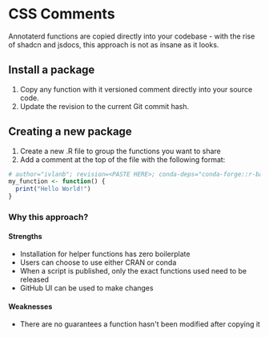 # CSS Comments
Annotaterd functions are copied directly into your codebase - with the rise of shadcn and jsdocs, this approach is not as insane as it looks.

## Install a package
1. Copy any function with it versioned comment directly into your source code.
2. Update the revision to the current Git commit hash.

## Creating a new package
1. Create a new .R file to group the functions you want to share
2. Add a comment at the top of the file with the following format:
```R
# author="ivlanb"; revision=<PASTE HERE>; conda-deps="conda-forge::r-base=4.1.2 conda-forge::r-ggplot2=3.3.5"; cran-deps="ggplot2=3.3.5"
my_function <- function() {
  print("Hello World!")
}
```

### Why this approach?
#### Strengths
- Installation for helper functions has zero boilerplate
- Users can choose to use either CRAN or conda
- When a script is published, only the exact functions used need to be released
- GitHub UI can be used to make changes
#### Weaknesses
- There are no guarantees a function hasn't been modified after copying it



